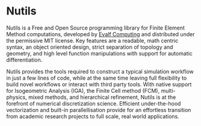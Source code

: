 Nutils
======

Nutils is a Free and Open Source programming library for Finite Element Method
computations, developed by [Evalf Computing][1] and distributed under the
permissive MIT license. Key features are a readable, math centric syntax, an
object oriented design, strict separation of topology and geometry, and high
level function manipulations with support for automatic differentiation.

Nutils provides the tools required to construct a typical simulation workflow
in just a few lines of code, while at the same time leaving full flexibility to
build novel workflows or interact with third party tools. With native support
for Isogeometric Analysis (IGA), the Finite Cell method (FCM), multi-physics,
mixed methods, and hierarchical refinement, Nutils is at the forefront of
numerical discretization science. Efficient under-the-hood vectorization and
built-in parallellisation provide for an effortless transition from academic
research projects to full scale, real world applications.

[1]: http://evalf.com/
